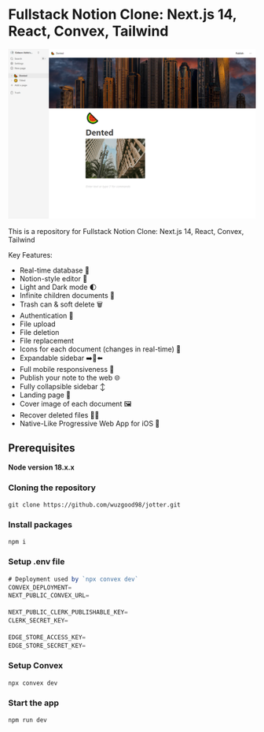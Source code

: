 # Fullstack Notion Clone: Next.js 14, React, Convex, Tailwind

![Copy of Jotter](./public/readme.png)

This is a repository for Fullstack Notion Clone: Next.js 14, React, Convex, Tailwind

Key Features:

- Real-time database  🔗
- Notion-style editor 📝
- Light and Dark mode 🌓
- Infinite children documents 🌲
- Trash can & soft delete 🗑️
- Authentication 🔐
- File upload
- File deletion
- File replacement
- Icons for each document (changes in real-time) 🌠
- Expandable sidebar ➡️🔀⬅️
- Full mobile responsiveness 📱
- Publish your note to the web 🌐
- Fully collapsible sidebar ↕️
- Landing page 🛬
- Cover image of each document 🖼️
- Recover deleted files 🔄📄
- Native-Like Progressive Web App for iOS 📱

## Prerequisites

**Node version 18.x.x**

### Cloning the repository

```shell
git clone https://github.com/wuzgood98/jotter.git
```

### Install packages

```shell
npm i
```

### Setup .env file

```js
# Deployment used by `npx convex dev`
CONVEX_DEPLOYMENT=
NEXT_PUBLIC_CONVEX_URL=

NEXT_PUBLIC_CLERK_PUBLISHABLE_KEY=
CLERK_SECRET_KEY=

EDGE_STORE_ACCESS_KEY=
EDGE_STORE_SECRET_KEY=
```

### Setup Convex

```shell
npx convex dev

```

### Start the app

```shell
npm run dev
```
